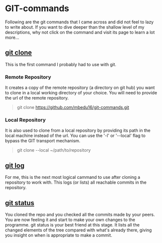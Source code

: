 # GIT-commands
Following are the git commands that I came across and did not feel to lazy to write about. If you want to dive deeper than the shallow level of my descriptions, why not click on the command and visit its page to learn a lot more...
## [git clone](https://www.git-scm.com/docs/git-clone)
This is the first command I probably had to use with git. 
### Remote Repository ###
It creates a copy of the remote repository (a directory on git hub) you want to clone in a local working directory of your choice. You will need to provide the url of the remote repository.
> git clone https://github.com/mbedu16/git-commands.git
### Local Repository ###
It is also used to clone from a local repository by providing its path in the local machine instead of the url.
You can use the '-l' or '--local' flag to bypass the GIT transport mechanism.
> git clone --local ~/path/to/repository
## [git log](https://www.git-scm.com/docs/git-log)
For me, this is the next most logical cammand to use after cloning a repository to work with. This logs (or lists) all reachable commits in the repository.
## [git status](https://www.git-scm.com/docs/git-status)
You cloned the repo and you checked all the commits made by your peers. You are now feeling it and start to make your own changes to the programme. git status is your best friend at this stage. It lists all the changed elements of the tree compared with what's already there, giving you insight on when is appropriate to make a commit.
